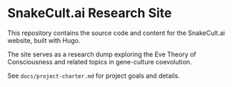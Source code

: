 # SnakeCult.ai Research Site

This repository contains the source code and content for the SnakeCult.ai website, built with Hugo.

The site serves as a research dump exploring the Eve Theory of Consciousness and related topics in gene-culture coevolution.

See `docs/project-charter.md` for project goals and details. 